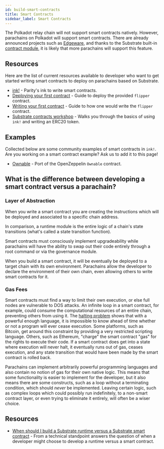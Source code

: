```yaml
---
id: build-smart-contracts
title: Smart Contracts
sidebar_label: Smart Contracts
---
```


The Polkadot relay chain will not support smart contracts natively. However, parachains on Polkadot will support smart contracts. There are already announced projects such as [Edgeware](https://edgewa.re), and thanks to the Substrate built-in [contract module](https://crates.parity.io/srml_contract/index.html), it is likely that more parachains will support this feature.

## Resources

Here are the list of current resources available to developer who want to get started writing smart contracts to deploy on parachains based on Substrate.

- [ink!](https://github.com/paritytech/ink) - Parity's ink to write smart contracts.
- [Deploying your first contract](https://github.com/paritytech/ink/wiki/Deploying-Your-First-Contract) - Guide to deploy the provided `flipper` contract.
- [Writing your first contract](https://github.com/paritytech/ink/wiki/Writing-Your-First-Contract) - Guide to how one would write the `flipper` contract.
- [Substrate contracts workshop](https://shawntabrizi.github.io/substrate-contracts-workshop/#/) - Walks you through the basics of using `ink!` and writing an ERC20 token.

## Examples

Collected below are some community examples of smart contracts in `ink!`. Are you working on a smart contract example? Ask us to add it to this page!

- [Ownable](https://github.com/JesseAbram/foRust/) - Port of the OpenZeppelin `Ownable` contract.

## What is the difference between developing a smart contract versus a parachain?

### Layer of Abstraction

When you write a smart contract you are creating the instructions which will be deployed and associated to a specific chain address.

In comparison, a runtime module is the entire logic of a chain's state transitions (what's called a state transition function).

Smart contracts must consciously implement upgradeability while parachains will have the ability to swap out their code entirely through a root command or via the governance module.

When you build a smart contract, it will be eventually be deployed to a target chain with its own environment. Parachains allow the developer to declare the environment of their own chain, even allowing others to write smart contracts for it.

### Gas Fees

Smart contracts must find a way to limit their own execution, or else full nodes are vulnerable to DOS attacks. An infinite loop in a smart contract, for example, could consume the computational resources of an entire chain, preventing others from using it. The [halting problem](https://en.wikipedia.org/wiki/Halting_problem) shows that with a powerful enough language, it is impossible to know ahead of time whether or not a program will ever cease execution. Some platforms, such as Bitcoin, get around this constraint by providing a very restricted scripting language. Others, such as Ethereum, "charge" the smart contract "gas" for the rights to execute their code. If a smart contract does get into a state where execution will never halt, it eventually runs out of gas, ceases execution, and any state transition that would have been made by the smart contract is rolled back.

Parachains can implement arbitrarily powerful programming languages and also contain no notion of gas for their own native logic. This means that some functionality is easier to implement for the developer, but it also means there are some constructs, such as a loop without a terminating condition, which should *never* be implemented. Leaving certain logic, such as complex loops which could possibly run indefinitely, to a non-smart contract layer, or even trying to eliminate it entirely, will often be a wiser choice.

## Resources

- [When should I build a Substrate runtime versus a Substrate smart contract](https://stackoverflow.com/a/56041305) - From a technical standpoint answers the question of when a developer might choose to develop a runtime versus a smart contract.
